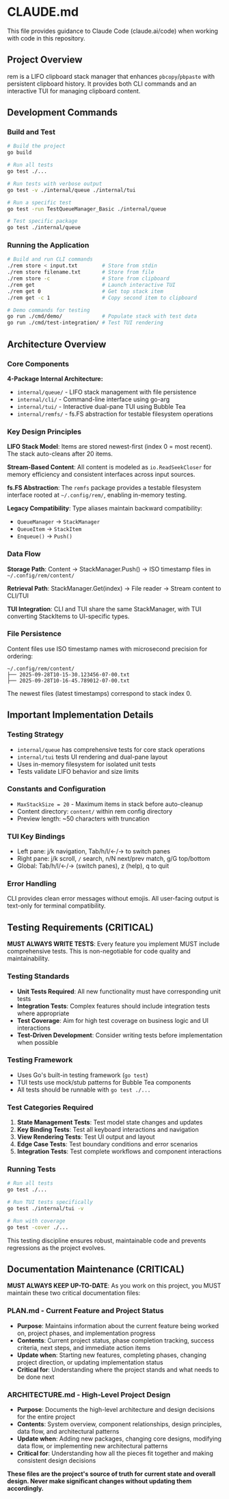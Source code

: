 # CLAUDE.md

This file provides guidance to Claude Code (claude.ai/code) when working with code in this repository.

## Project Overview

rem is a LIFO clipboard stack manager that enhances `pbcopy`/`pbpaste` with persistent clipboard history. It provides both CLI commands and an interactive TUI for managing clipboard content.

## Development Commands

### Build and Test
```bash
# Build the project
go build

# Run all tests
go test ./...

# Run tests with verbose output
go test -v ./internal/queue ./internal/tui

# Run a specific test
go test -run TestQueueManager_Basic ./internal/queue

# Test specific package
go test ./internal/queue
```

### Running the Application
```bash
# Build and run CLI commands
./rem store < input.txt        # Store from stdin
./rem store filename.txt       # Store from file
./rem store -c                 # Store from clipboard
./rem get                      # Launch interactive TUI
./rem get 0                    # Get top stack item
./rem get -c 1                 # Copy second item to clipboard

# Demo commands for testing
go run ./cmd/demo/             # Populate stack with test data
go run ./cmd/test-integration/ # Test TUI rendering
```

## Architecture Overview

### Core Components

**4-Package Internal Architecture:**
- `internal/queue/` - LIFO stack management with file persistence
- `internal/cli/` - Command-line interface using go-arg
- `internal/tui/` - Interactive dual-pane TUI using Bubble Tea
- `internal/remfs/` - fs.FS abstraction for testable filesystem operations

### Key Design Principles

**LIFO Stack Model**: Items are stored newest-first (index 0 = most recent). The stack auto-cleans after 20 items.

**Stream-Based Content**: All content is modeled as `io.ReadSeekCloser` for memory efficiency and consistent interfaces across input sources.

**fs.FS Abstraction**: The `remfs` package provides a testable filesystem interface rooted at `~/.config/rem/`, enabling in-memory testing.

**Legacy Compatibility**: Type aliases maintain backward compatibility:
- `QueueManager` → `StackManager`
- `QueueItem` → `StackItem`
- `Enqueue()` → `Push()`

### Data Flow

**Storage Path**: Content → StackManager.Push() → ISO timestamp files in `~/.config/rem/content/`

**Retrieval Path**: StackManager.Get(index) → File reader → Stream content to CLI/TUI

**TUI Integration**: CLI and TUI share the same StackManager, with TUI converting StackItems to UI-specific types.

### File Persistence

Content files use ISO timestamp names with microsecond precision for ordering:
```
~/.config/rem/content/
├── 2025-09-28T10-15-30.123456-07-00.txt
├── 2025-09-28T10-16-45.789012-07-00.txt
```

The newest files (latest timestamps) correspond to stack index 0.

## Important Implementation Details

### Testing Strategy
- `internal/queue` has comprehensive tests for core stack operations
- `internal/tui` tests UI rendering and dual-pane layout
- Uses in-memory filesystem for isolated unit tests
- Tests validate LIFO behavior and size limits

### Constants and Configuration
- `MaxStackSize = 20` - Maximum items in stack before auto-cleanup
- Content directory: `content/` within rem config directory
- Preview length: ~50 characters with truncation

### TUI Key Bindings
- Left pane: j/k navigation, Tab/h/l/←/→ to switch panes
- Right pane: j/k scroll, `/` search, n/N next/prev match, g/G top/bottom
- Global: Tab/h/l/←/→ (switch panes), z (help), q to quit

### Error Handling
CLI provides clean error messages without emojis. All user-facing output is text-only for terminal compatibility.

## Testing Requirements (CRITICAL)

**MUST ALWAYS WRITE TESTS**: Every feature you implement MUST include comprehensive tests. This is non-negotiable for code quality and maintainability.

### Testing Standards
- **Unit Tests Required**: All new functionality must have corresponding unit tests
- **Integration Tests**: Complex features should include integration tests where appropriate
- **Test Coverage**: Aim for high test coverage on business logic and UI interactions
- **Test-Driven Development**: Consider writing tests before implementation when possible

### Testing Framework
- Uses Go's built-in testing framework (`go test`)
- TUI tests use mock/stub patterns for Bubble Tea components
- All tests should be runnable with `go test ./...`

### Test Categories Required
1. **State Management Tests**: Test model state changes and updates
2. **Key Binding Tests**: Test all keyboard interactions and navigation
3. **View Rendering Tests**: Test UI output and layout
4. **Edge Case Tests**: Test boundary conditions and error scenarios
5. **Integration Tests**: Test complete workflows and component interactions

### Running Tests
```bash
# Run all tests
go test ./...

# Run TUI tests specifically
go test ./internal/tui -v

# Run with coverage
go test -cover ./...
```

This testing discipline ensures robust, maintainable code and prevents regressions as the project evolves.

## Documentation Maintenance (CRITICAL)

**MUST ALWAYS KEEP UP-TO-DATE**: As you work on this project, you MUST maintain these two critical documentation files:

### PLAN.md - Current Feature and Project Status
- **Purpose**: Maintains information about the current feature being worked on, project phases, and implementation progress
- **Contents**: Current project status, phase completion tracking, success criteria, next steps, and immediate action items
- **Update when**: Starting new features, completing phases, changing project direction, or updating implementation status
- **Critical for**: Understanding where the project stands and what needs to be done next

### ARCHITECTURE.md - High-Level Project Design
- **Purpose**: Documents the high-level architecture and design decisions for the entire project
- **Contents**: System overview, component relationships, design principles, data flow, and architectural patterns
- **Update when**: Adding new packages, changing core designs, modifying data flow, or implementing new architectural patterns
- **Critical for**: Understanding how all the pieces fit together and making consistent design decisions

**These files are the project's source of truth for current state and overall design. Never make significant changes without updating them accordingly.**
